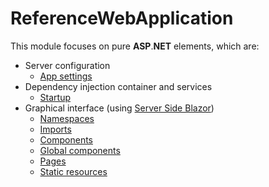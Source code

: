 # ReferenceWebApplication

This module focuses on pure **ASP**.**NET** elements, which are:

- Server configuration
  - [App settings](appsettings.json)
- Dependency injection container and services
  - [Startup](Startup.cs)
- Graphical interface (using [Server Side Blazor](https://blazor.net))
  - [Namespaces](_Imports.razor)
  - [Imports](Pages/_Host.cshtml)
  - [Components](Components/README.md)
  - [Global components](Shared)
  - [Pages](Pages/README.md)
  - [Static resources](wwwroot)
